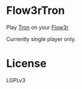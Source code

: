 # Flow3rTron

Play [Tron](https://en.wikipedia.org/wiki/Tron_%28video_game%29) on your [Flow3r](https://flow3r.garden)

Currently single player only.

# License

LGPLv3
